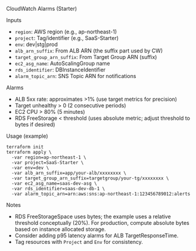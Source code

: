CloudWatch Alarms (Starter)

Inputs
- `region`: AWS region (e.g., ap-northeast-1)
- `project`: Tag/identifier (e.g., SaaS-Starter)
- `env`: dev|stg|prod
- `alb_arn_suffix`: From ALB ARN (the suffix part used by CW)
- `target_group_arn_suffix`: From Target Group ARN (suffix)
- `ec2_asg_name`: AutoScalingGroup name
- `rds_identifier`: DBInstanceIdentifier
- `alarm_topic_arn`: SNS Topic ARN for notifications

Alarms
- ALB 5xx rate: approximates >1% (use target metrics for precision)
- Target unhealthy > 0 (2 consecutive periods)
- EC2 CPU > 80% (5 minutes)
- RDS FreeStorage < threshold (uses absolute metric; adjust threshold to bytes if desired)

Usage (example)
```
terraform init
terraform apply \
  -var region=ap-northeast-1 \
  -var project=SaaS-Starter \
  -var env=dev \
  -var alb_arn_suffix=app/your-alb/xxxxxxxx \
  -var target_group_arn_suffix=targetgroup/your-tg/xxxxxxxx \
  -var ec2_asg_name=saas-dev-asg \
  -var rds_identifier=saas-dev-db-1 \
  -var alarm_topic_arn=arn:aws:sns:ap-northeast-1:123456789012:alerts
```

Notes
- RDS FreeStorageSpace uses bytes; the example uses a relative threshold conceptually (20%).
  For production, compute absolute bytes based on instance allocated storage.
- Consider adding p95 latency alarms for ALB TargetResponseTime.
- Tag resources with `Project` and `Env` for consistency.

